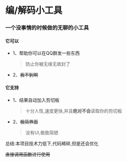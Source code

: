 # 编/解码小工具

### 一个没事情的时候做的无聊的小工具

#### 它可以

- 1、帮助你可以在QQ群发一些东西
    > 防止你被无缘无故封了
- 2、~~我不到啊~~

#### 它支持

- 1、结果自动加入剪切板
    > 十分人性,速度更快,并且**绝对不会**读取你的剪切板
- 2、~~极简界面~~
    > 没有UI,极致简陋

总结:本项目技术力低下,代码稀碎,但是还会优化

~~直接调用函数进行使用~~